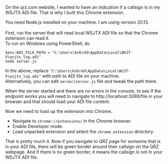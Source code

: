 On the qrz.com website, I wanted to have an indication if a callsign is in my WSJTX ADI file. That is why I built this Chrome extension.

You need Node.js installed on your machine. I am using version 20.13.
<br/>
<br/>
First, run the server that will read local WSJTX ADI file so that the Chrome extension can read it.
<br/>
To run on Windows using PowerShell, do
```
$env:ADI_FILE_PATH = "C:\Users\kn6rdd\AppData\Local\WSJT-X\wsjtx_log.adi"
node server.js
```
In the above, replace `"C:\Users\kn6rdd\AppData\Local\WSJT-X\wsjtx_log.adi"` with path to ADI file on your machine.
<br/>
Alternatively, you can edit `server/server.js` file and tweak the path there.

When the server started and there are no errors in the console, to see if the endpoint works you will need to navigate to http://localhost:3088/file in your browser and that should
load your ADI file content.

Now we need to load up the extension into Chrome.
- Navigate to `chrome://extensions/` in the Chrome browser.
- Enable Developer mode.
- Load unpacked extension and select the `chrome_extension` directory.

That is pretty much it.
Now if you navigate to QRZ page for someone that is in your ADI file, there will be green border around their callsign on the QRZ webpage. And if there is no green border, it means the callsign is not in your WSJTX ADI file.